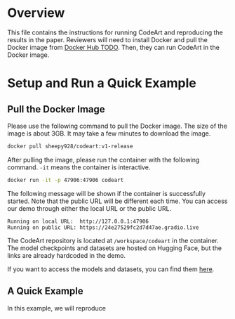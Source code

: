 # Overview

This file contains the instructions for running CodeArt and reproducing the results in the paper.
Reviewers will need to install Docker and pull the Docker image from [Docker Hub TODO]().
Then, they can run CodeArt in the Docker image.

# Setup and Run a Quick Example

## Pull the Docker Image

Please use the following command to pull the Docker image.
The size of the image is about 3GB. It may take a few minutes to download the image.

```bash
docker pull sheepy928/codeart:v1-release
```

After pulling the image, please run the container with the following command.
`-it` means the container is interactive.
```bash
docker run -it -p 47906:47906 codeart
```
The following message will be shown if the container is successfully started. Note that the public URL will be different each time. You can access our demo through either the local URL or the public URL.
```
Running on local URL:  http://127.0.0.1:47906
Running on public URL: https://24e27529fc2d7d47ae.gradio.live
```

The CodeArt repository is located at `/workspace/codeart` in the container. The model checkpoints and datasets are hosted on Hugging Face, but the links are already hardcoded in the demo.

If you want to access the models and datasets, you can find them [here](https://huggingface.co/collections/PurCL/codeart-artifacts-662e73dcd9b837e4b970c9be).

## A Quick Example

In this example, we will reproduce

